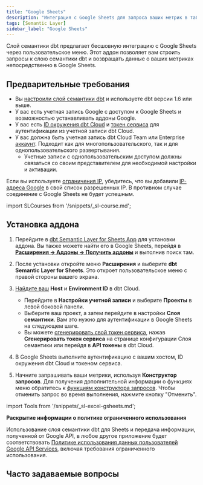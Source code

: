 ```yaml
---
title: "Google Sheets"
description: "Интеграция с Google Sheets для запроса ваших метрик в таблице."
tags: [Semantic Layer]
sidebar_label: "Google Sheets"
---
```


Слой семантики dbt предлагает бесшовную интеграцию с Google Sheets через пользовательское меню. Этот аддон позволяет вам строить запросы к слою семантики dbt и возвращать данные о ваших метриках непосредственно в Google Sheets.

## Предварительные требования

- Вы [настроили слой семантики dbt](/docs/use-dbt-semantic-layer/setup-sl) и используете dbt версии 1.6 или выше.
- У вас есть учетная запись Google с доступом к Google Sheets и возможностью устанавливать аддоны Google.
- У вас есть [ID окружения dbt Cloud](/docs/use-dbt-semantic-layer/setup-sl#set-up-dbt-semantic-layer) и [токен сервиса](/docs/dbt-cloud-apis/service-tokens) для аутентификации из учетной записи dbt Cloud.
- У вас должна быть учетная запись dbt Cloud Team или Enterprise [аккаунт](https://www.getdbt.com/pricing). Подходит как для многопользовательского, так и для однопользовательского развертывания.
  - Учетные записи с однопользовательским доступом должны связаться со своим представителем для необходимой настройки и активации.

Если вы используете [ограничения IP](/docs/cloud/secure/ip-restrictions), убедитесь, что вы добавили [IP-адреса Google](https://www.gstatic.com/ipranges/goog.txt) в свой список разрешенных IP. В противном случае соединение с Google Sheets не будет успешным.

import SLCourses from '/snippets/_sl-course.md';

<SLCourses/>

## Установка аддона

1. Перейдите в [dbt Semantic Layer for Sheets App](https://gsuite.google.com/marketplace/app/foo/392263010968) для установки аддона. Вы также можете найти его в Google Sheets, перейдя в [**Расширения -> Аддоны -> Получить аддоны**](https://support.google.com/docs/answer/2942256?hl=en&co=GENIE.Platform%3DDesktop&oco=0#zippy=%2Cinstall-add-ons%2Cinstall-an-add-on) и выполнив поиск там.
2. После установки откройте меню **Расширения** и выберите **dbt Semantic Layer for Sheets**. Это откроет пользовательское меню с правой стороны вашего экрана.
3. [Найдите ваш](/docs/use-dbt-semantic-layer/setup-sl#set-up-dbt-semantic-layer) **Host** и **Environment ID** в dbt Cloud.
   - Перейдите в **Настройки учетной записи** и выберите **Проекты** в левой боковой панели.
   - Выберите ваш проект, а затем перейдите в настройки **Слоя семантики**. Вам это нужно для аутентификации в Google Sheets на следующем шаге.
   - Вы можете [сгенерировать свой токен сервиса](/docs/dbt-cloud-apis/service-tokens), нажав **Сгенерировать токен сервиса** на странице конфигурации Слоя семантики или перейдя в **API токены** в dbt Cloud.
4. В Google Sheets выполните аутентификацию с вашим хостом, ID окружения dbt Cloud и токеном сервиса.
   <Lightbox src="/img/docs/dbt-cloud/semantic-layer/sl-and-gsheets.jpg" width="70%" title="Получите доступ к вашему ID окружения, хосту и URL в настройках слоя семантики dbt Cloud. Сгенерируйте токен сервиса в настройках слоя семантики или настройках API токенов." />

5. Начните запрашивать ваши метрики, используя **Конструктор запросов**. Для получения дополнительной информации о функциях меню обратитесь к [функциям конструктора запросов](#query-builder-functions). Чтобы отменить запрос во время выполнения, нажмите кнопку "Отменить".

import Tools from '/snippets/_sl-excel-gsheets.md';

<Tools 
type="Google Sheets"
bullet_1="Операция пользовательского меню имеет ограничение по времени в шесть (6) минут."
bullet_2="Если вы используете этот аддон, убедитесь, что вы вошли в Chrome с тем же профилем Google, который вы использовали для настройки аддона. Входите с одним профилем Google за раз, так как использование нескольких профилей Google одновременно может вызвать проблемы."
queryBuilder="/img/docs/dbt-cloud/semantic-layer/query-builder.png"
PrivateSelections="Вы также можете сделать эти выборы приватными или публичными. Публичные выборы означают, что ваши вводимые данные доступны в меню для всех на листе. 
Приватные выборы означают, что ваши вводимые данные видны только вам. Обратите внимание, что любой, добавленный на лист, все равно сможет видеть данные из этих приватных выборов, но не сможет взаимодействовать с выбором в меню или воспользоваться автоматическим обновлением."
/>

**Раскрытие информации о политике ограниченного использования**

Использование слоя семантики dbt для Sheets и передача информации, полученной от Google API, в любое другое приложение будет соответствовать [Политике использования данных пользователей Google API Services](https://developers.google.com/terms/api-services-user-data-policy), включая требования ограниченного использования.

## Часто задаваемые вопросы
<FAQ path="Troubleshooting/sl-alpn-error" />
